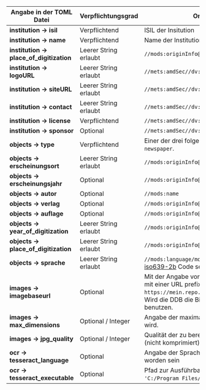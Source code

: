 | **Angabe in der TOML Datei**            | **Verpflichtungsgrad** | **Ort im METS/MODS und Bemerkungen**                                                                                                                                                                                                                                                         |
|-----------------------------------------|------------------------|----------------------------------------------------------------------------------------------------------------------------------------------------------------------------------------------------------------------------------------------------------------------------------------------|
| **institution → isil**                  | Verpflichtend          | ISIL der Insitution                                                                                                                                                                                                                                                                          |
| **institution → name**                  | Verpflichtend          | Name der Institution                                                                                                                                                                                                                                                                         |
| **institution → place_of_digitization** | Leerer String erlaubt  | `//mods:originInfo@eventType="digitization"//mods:placeTerm`                                                                                                                                                                                                                                 |
| **institution → logoURL**               | Leerer String erlaubt  | `//mets:amdSec//dv:ownerLogo`                                                                                                                                                                                                                                                                |
| **institution → siteURL**               | Leerer String erlaubt  | `//mets:amdSec//dv:ownerSiteURL`                                                                                                                                                                                                                                                             |
| **institution → contact**               | Leerer String erlaubt  | `//mets:amdSec//dv:ownerContact`                                                                                                                                                                                                                                                             |
| **institution → license**               | Verpflichtend          | `//mets:amdSec//dv:license`                                                                                                                                                                                                                                                                  |
| **institution → sponsor**               | Optional               | `//mets:amdSec//dv:sponsor`                                                                                                                                                                                                                                                                  |
| **objects → type**                      | Verpflichtend          | Einer der drei folgenden Werte ist erlaubt: `journal`, `monograph` oder `newspaper`.                                                                                                                                                                                                         |
| **objects → erscheinungsort**           | Leerer String erlaubt  | `//mods:originInfo@eventType="publication"/mods:place/mods:placeTerm`                                                                                                                                                                                                                        |
| **objects → erscheinungsjahr**          | Optional               | `//mods:originInfo@eventType="publication"/mods:dateIssued`                                                                                                                                                                                                                                  |
| **objects → autor**                     | Optional               | `//mods:name`                                                                                                                                                                                                                                                                                |
| **objects → verlag**                    | Optional               | `//mods:originInfo@eventType="publication"/mods:publisher`                                                                                                                                                                                                                                   |
| **objects → auflage**                   | Optional               | `//mods:originInfo@eventType="publication"/mods:edition`                                                                                                                                                                                                                                     |
| **objects → year_of_digitization**      | Leerer String erlaubt  | `//mods:originInfo@eventType="digitization"/mods:dateCaptured`                                                                                                                                                                                                                               |
| **objects → place_of_digitization**     | Leerer String erlaubt  | `//mods:originInfo@eventType="digitization"/mods:place/mods:placeTerm`                                                                                                                                                                                                                       |
| **objects → sprache**                   | Leerer String erlaubt  | `//mods:language/mods:languageTerm` Der Wert von `sprache` muss ein [iso639-2b](https://wiki.dnb.de/download/attachments/90411323/sprachenCodesDeutsch.pdf) Code sein.                                                                                                                                                                                                     |
| **images → imagebaseurl**               | Optional               | Mit der Angabe von `imagebaseurl` kann man den Dateinamen der Bilddatei mit einer URL prefixen, damit bspw. statt `img0001.jpg` dann `https://mein.repo.de/img0001.jpg` in der `mets:fileGrp` eingetragen wird. Wird die DDB die Bilddateien hosten, ist dieser Parameter nicht zu benutzen. |
| **images → max_dimensions**             | Optional / Integer     | Angabe der maximalen Breite/Höhe wenn aus TIFF Dateien JPG erzeugt wird.                                                                                                                                                                                                                     |
| **images → jpg_quality**                | Optional / Integer     | Qualität der zu berechnenden JPGs von 0 (extrem kompromiert) bis 100 (nicht komprimiert)                                                                                                                                                                                                     |
| **ocr → tesseract_language**            | Optional               | Angabe der Sprache für die Texterkennung, muss mit tesseract installiert worden sein                                                                                                                                                                                                         |
| **ocr → tesseract_executable**          | Optional               | Pfad zur Ausführbaren Datei von tesseract, wenn nicht im PATH (bspw. `'C:/Program Files/Tesseract-OCR/tesseract.exe'`)                                                                                                                                                                       |

